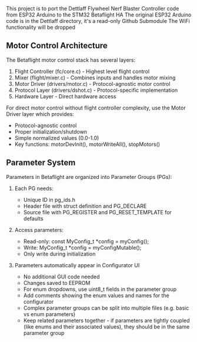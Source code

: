 This project is to port the Dettlaff Flywheel Nerf Blaster Controller code from ESP32 Arduino to the STM32 Betaflight HA
The original ESP32 Arduino code is in the Dettlaff directory, it's a read-only Github Submodule
The WiFi functionality will be dropped

## Motor Control Architecture

The Betaflight motor control stack has several layers:

1. Flight Controller (fc/core.c) - Highest level flight control
2. Mixer (flight/mixer.c) - Combines inputs and handles motor mixing
3. Motor Driver (drivers/motor.c) - Protocol-agnostic motor control
4. Protocol Layer (drivers/dshot.c) - Protocol-specific implementation
5. Hardware Layer - Direct hardware access

For direct motor control without flight controller complexity, use the Motor Driver layer which provides:
- Protocol-agnostic control
- Proper initialization/shutdown
- Simple normalized values (0.0-1.0)
- Key functions: motorDevInit(), motorWriteAll(), stopMotors()

## Parameter System

Parameters in Betaflight are organized into Parameter Groups (PGs):

1. Each PG needs:
   - Unique ID in pg_ids.h
   - Header file with struct definition and PG_DECLARE
   - Source file with PG_REGISTER and PG_RESET_TEMPLATE for defaults

2. Access parameters:
   - Read-only: const MyConfig_t *config = myConfig();
   - Write: MyConfig_t *config = myConfigMutable();
   - Only write during initialization

3. Parameters automatically appear in Configurator UI
   - No additional GUI code needed
   - Changes saved to EEPROM
   - For enum dropdowns, use uint8_t fields in the parameter group
   - Add comments showing the enum values and names for the configurator
   - Complex parameter groups can be split into multiple files (e.g. basic vs enum parameters)
   - Keep related parameters together - if parameters are tightly coupled (like enums and their associated values), they should be in the same parameter group

